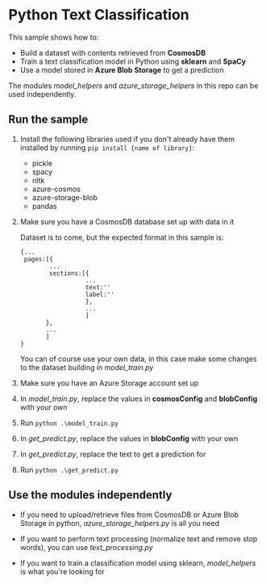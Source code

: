# Python Text Classification

This sample shows how to:
- Build a dataset with contents retrieved from **CosmosDB**
- Train a text classification model in Python using **sklearn** and **SpaCy**
- Use a model stored in **Azure Blob Storage** to get a prediction

The modules *model_helpers* and *azure_storage_helpers* in this repo can be used independently.

## Run the sample

1. Install the following libraries used if you don't already have them installed by running `pip install {name of library}`:
    - pickle
    - spacy
    - nltk
    - azure-cosmos
    - azure-storage-blob
    - pandas
    
2. Make sure you have a CosmosDB database set up with data in it

    Dataset is to come, but the expected format in this sample is:
    ```
    {...
     pages:[{
            ...
            sections:[{
                      ...
                      text:''
                      label:''
                      },
                      ...
                      ]
           },
           ...
           ]
    }
    ```
    You can of course use your own data, in this case make some changes to the dataset building in *model_train.py*
  
3. Make sure you have an Azure Storage account set up

4. In *model_train.py*, replace the values in **cosmosConfig** and **blobConfig** with your own

5. Run `python .\model_train.py`

6. In *get_predict.py*, replace the values in **blobConfig** with your own

7. In *get_predict.py*, replace the text to get a prediction for

8. Run `python .\get_predict.py`


## Use the modules independently

- If you need to upload/retrieve files from CosmosDB or Azure Blob Storage in python, *azure_storage_helpers.py* is all you need

- If you want to perform text processing (normalize text and remove stop words), you can use *text_processing.py*

- If you want to train a classification model using sklearn, *model_helpers* is what you're looking for


